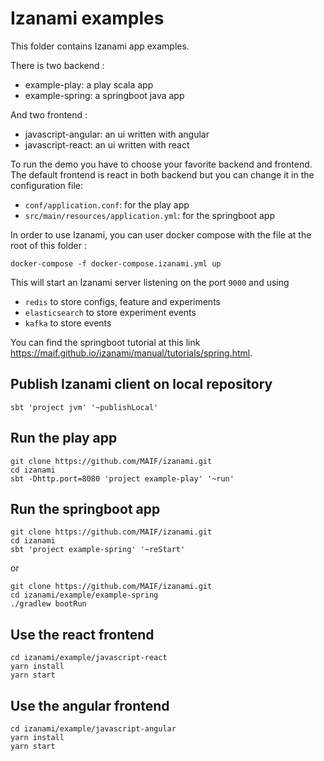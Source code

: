 # Izanami examples 

This folder contains Izanami app examples. 

There is two backend : 
 
 * example-play: a play scala app  
 * example-spring: a springboot java app
 
And two frontend : 
 * javascript-angular: an ui written with angular   
 * javascript-react: an ui written with react
 
To run the demo you have to choose your favorite backend and frontend. 
The default frontend is react in both backend but you can change it in the configuration file: 

 * `conf/application.conf`: for the play app 
 * `src/main/resources/application.yml`: for the springboot app
 

In order to use Izanami, you can user docker compose with the file at the root of this folder : 

```
docker-compose -f docker-compose.izanami.yml up 
```

This will start an Izanami server listening on the port `9000` and using 

 * `redis` to store configs, feature and experiments
 * `elasticsearch` to store experiment events
 * `kafka` to store events 


You can find the springboot tutorial at this link https://maif.github.io/izanami/manual/tutorials/spring.html. 

## Publish Izanami client on local repository

```
sbt 'project jvm' '~publishLocal'
```

## Run the play app 

```
git clone https://github.com/MAIF/izanami.git
cd izanami 
sbt -Dhttp.port=8080 'project example-play' '~run'
```

## Run the springboot app 

```
git clone https://github.com/MAIF/izanami.git
cd izanami 
sbt 'project example-spring' '~reStart'
```

or 

```
git clone https://github.com/MAIF/izanami.git
cd izanami/example/example-spring
./gradlew bootRun 
```

## Use the react frontend

```
cd izanami/example/javascript-react
yarn install 
yarn start 
```

## Use the angular frontend

```
cd izanami/example/javascript-angular
yarn install 
yarn start 
```
